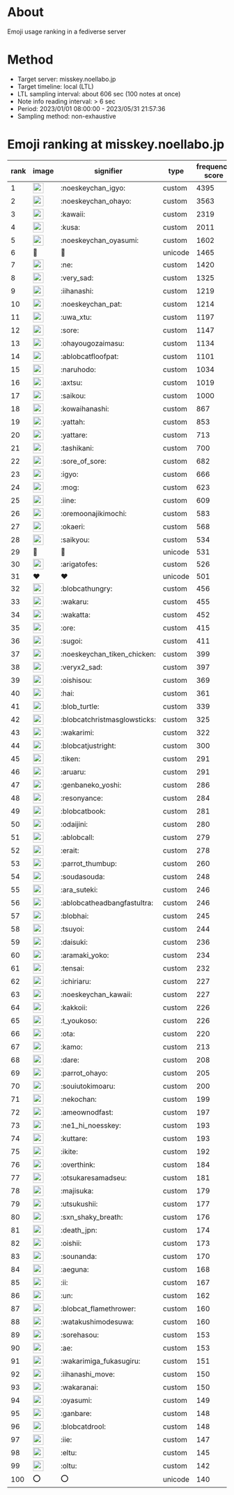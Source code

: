 # About
Emoji usage ranking in a fediverse server

# Method
- Target server: misskey.noellabo.jp
- Target timeline: local (LTL)
- LTL sampling interval: about 606 sec (100 notes at once)
- Note info reading interval: > 6 sec
- Period: 2023/01/01 08:00:00 - 2023/05/31 21:57:36 
- Sampling method: non-exhaustive

# Emoji ranking at misskey.noellabo.jp

|rank|image|signifier|type|frequency score|
|----|----|----|----|----|
|1|<img height="24" src="https://misskey.noellabo.jp/emoji/noeskeychan_igyo.webp">|:noeskeychan_igyo:|custom|4395|
|2|<img height="24" src="https://misskey.noellabo.jp/emoji/noeskeychan_ohayo.webp">|:noeskeychan_ohayo:|custom|3563|
|3|<img height="24" src="https://misskey.noellabo.jp/emoji/kawaii.webp">|:kawaii:|custom|2319|
|4|<img height="24" src="https://misskey.noellabo.jp/emoji/kusa.webp">|:kusa:|custom|2011|
|5|<img height="24" src="https://misskey.noellabo.jp/emoji/noeskeychan_oyasumi.webp">|:noeskeychan_oyasumi:|custom|1602|
|6|🎉|🎉|unicode|1465|
|7|<img height="24" src="https://misskey.noellabo.jp/emoji/ne.webp">|:ne:|custom|1420|
|8|<img height="24" src="https://misskey.noellabo.jp/emoji/very_sad.webp">|:very_sad:|custom|1325|
|9|<img height="24" src="https://misskey.noellabo.jp/emoji/iihanashi.webp">|:iihanashi:|custom|1219|
|10|<img height="24" src="https://misskey.noellabo.jp/emoji/noeskeychan_pat.webp">|:noeskeychan_pat:|custom|1214|
|11|<img height="24" src="https://misskey.noellabo.jp/emoji/uwa_xtu.webp">|:uwa_xtu:|custom|1197|
|12|<img height="24" src="https://misskey.noellabo.jp/emoji/sore.webp">|:sore:|custom|1147|
|13|<img height="24" src="https://misskey.noellabo.jp/emoji/ohayougozaimasu.webp">|:ohayougozaimasu:|custom|1134|
|14|<img height="24" src="https://misskey.noellabo.jp/emoji/ablobcatfloofpat.webp">|:ablobcatfloofpat:|custom|1101|
|15|<img height="24" src="https://misskey.noellabo.jp/emoji/naruhodo.webp">|:naruhodo:|custom|1034|
|16|<img height="24" src="https://misskey.noellabo.jp/emoji/axtsu.webp">|:axtsu:|custom|1019|
|17|<img height="24" src="https://misskey.noellabo.jp/emoji/saikou.webp">|:saikou:|custom|1000|
|18|<img height="24" src="https://misskey.noellabo.jp/emoji/kowaihanashi.webp">|:kowaihanashi:|custom|867|
|19|<img height="24" src="https://misskey.noellabo.jp/emoji/yattah.webp">|:yattah:|custom|853|
|20|<img height="24" src="https://misskey.noellabo.jp/emoji/yattare.webp">|:yattare:|custom|713|
|21|<img height="24" src="https://misskey.noellabo.jp/emoji/tashikani.webp">|:tashikani:|custom|700|
|22|<img height="24" src="https://misskey.noellabo.jp/emoji/sore_of_sore.webp">|:sore_of_sore:|custom|682|
|23|<img height="24" src="https://misskey.noellabo.jp/emoji/igyo.webp">|:igyo:|custom|666|
|24|<img height="24" src="https://misskey.noellabo.jp/emoji/mog.webp">|:mog:|custom|623|
|25|<img height="24" src="https://misskey.noellabo.jp/emoji/iine.webp">|:iine:|custom|609|
|26|<img height="24" src="https://misskey.noellabo.jp/emoji/oremoonajikimochi.webp">|:oremoonajikimochi:|custom|583|
|27|<img height="24" src="https://misskey.noellabo.jp/emoji/okaeri.webp">|:okaeri:|custom|568|
|28|<img height="24" src="https://misskey.noellabo.jp/emoji/saikyou.webp">|:saikyou:|custom|534|
|29|🍗|🍗|unicode|531|
|30|<img height="24" src="https://misskey.noellabo.jp/emoji/arigatofes.webp">|:arigatofes:|custom|526|
|31|❤|❤|unicode|501|
|32|<img height="24" src="https://misskey.noellabo.jp/emoji/blobcathungry.webp">|:blobcathungry:|custom|456|
|33|<img height="24" src="https://misskey.noellabo.jp/emoji/wakaru.webp">|:wakaru:|custom|455|
|34|<img height="24" src="https://misskey.noellabo.jp/emoji/wakatta.webp">|:wakatta:|custom|452|
|35|<img height="24" src="https://misskey.noellabo.jp/emoji/ore.webp">|:ore:|custom|415|
|36|<img height="24" src="https://misskey.noellabo.jp/emoji/sugoi.webp">|:sugoi:|custom|411|
|37|<img height="24" src="https://misskey.noellabo.jp/emoji/noeskeychan_tiken_chicken.webp">|:noeskeychan_tiken_chicken:|custom|399|
|38|<img height="24" src="https://misskey.noellabo.jp/emoji/veryx2_sad.webp">|:veryx2_sad:|custom|397|
|39|<img height="24" src="https://misskey.noellabo.jp/emoji/oishisou.webp">|:oishisou:|custom|369|
|40|<img height="24" src="https://misskey.noellabo.jp/emoji/hai.webp">|:hai:|custom|361|
|41|<img height="24" src="https://misskey.noellabo.jp/emoji/blob_turtle.webp">|:blob_turtle:|custom|339|
|42|<img height="24" src="https://misskey.noellabo.jp/emoji/blobcatchristmasglowsticks.webp">|:blobcatchristmasglowsticks:|custom|325|
|43|<img height="24" src="https://misskey.noellabo.jp/emoji/wakarimi.webp">|:wakarimi:|custom|322|
|44|<img height="24" src="https://misskey.noellabo.jp/emoji/blobcatjustright.webp">|:blobcatjustright:|custom|300|
|45|<img height="24" src="https://misskey.noellabo.jp/emoji/tiken.webp">|:tiken:|custom|291|
|46|<img height="24" src="https://misskey.noellabo.jp/emoji/aruaru.webp">|:aruaru:|custom|291|
|47|<img height="24" src="https://misskey.noellabo.jp/emoji/genbaneko_yoshi.webp">|:genbaneko_yoshi:|custom|286|
|48|<img height="24" src="https://misskey.noellabo.jp/emoji/resonyance.webp">|:resonyance:|custom|284|
|49|<img height="24" src="https://misskey.noellabo.jp/emoji/blobcatbook.webp">|:blobcatbook:|custom|281|
|50|<img height="24" src="https://misskey.noellabo.jp/emoji/odaijini.webp">|:odaijini:|custom|280|
|51|<img height="24" src="https://misskey.noellabo.jp/emoji/ablobcall.webp">|:ablobcall:|custom|279|
|52|<img height="24" src="https://misskey.noellabo.jp/emoji/erait.webp">|:erait:|custom|278|
|53|<img height="24" src="https://misskey.noellabo.jp/emoji/parrot_thumbup.webp">|:parrot_thumbup:|custom|260|
|54|<img height="24" src="https://misskey.noellabo.jp/emoji/soudasouda.webp">|:soudasouda:|custom|248|
|55|<img height="24" src="https://misskey.noellabo.jp/emoji/ara_suteki.webp">|:ara_suteki:|custom|246|
|56|<img height="24" src="https://misskey.noellabo.jp/emoji/ablobcatheadbangfastultra.webp">|:ablobcatheadbangfastultra:|custom|246|
|57|<img height="24" src="https://misskey.noellabo.jp/emoji/blobhai.webp">|:blobhai:|custom|245|
|58|<img height="24" src="https://misskey.noellabo.jp/emoji/tsuyoi.webp">|:tsuyoi:|custom|244|
|59|<img height="24" src="https://misskey.noellabo.jp/emoji/daisuki.webp">|:daisuki:|custom|236|
|60|<img height="24" src="https://misskey.noellabo.jp/emoji/aramaki_yoko.webp">|:aramaki_yoko:|custom|234|
|61|<img height="24" src="https://misskey.noellabo.jp/emoji/tensai.webp">|:tensai:|custom|232|
|62|<img height="24" src="https://misskey.noellabo.jp/emoji/ichiriaru.webp">|:ichiriaru:|custom|227|
|63|<img height="24" src="https://misskey.noellabo.jp/emoji/noeskeychan_kawaii.webp">|:noeskeychan_kawaii:|custom|227|
|64|<img height="24" src="https://misskey.noellabo.jp/emoji/kakkoii.webp">|:kakkoii:|custom|226|
|65|<img height="24" src="https://misskey.noellabo.jp/emoji/t_youkoso.webp">|:t_youkoso:|custom|226|
|66|<img height="24" src="https://misskey.noellabo.jp/emoji/ota.webp">|:ota:|custom|220|
|67|<img height="24" src="https://misskey.noellabo.jp/emoji/kamo.webp">|:kamo:|custom|213|
|68|<img height="24" src="https://misskey.noellabo.jp/emoji/dare.webp">|:dare:|custom|208|
|69|<img height="24" src="https://misskey.noellabo.jp/emoji/parrot_ohayo.webp">|:parrot_ohayo:|custom|205|
|70|<img height="24" src="https://misskey.noellabo.jp/emoji/souiutokimoaru.webp">|:souiutokimoaru:|custom|200|
|71|<img height="24" src="https://misskey.noellabo.jp/emoji/nekochan.webp">|:nekochan:|custom|199|
|72|<img height="24" src="https://misskey.noellabo.jp/emoji/ameownodfast.webp">|:ameownodfast:|custom|197|
|73|<img height="24" src="https://misskey.noellabo.jp/emoji/ne1_hi_noesskey.webp">|:ne1_hi_noesskey:|custom|193|
|74|<img height="24" src="https://misskey.noellabo.jp/emoji/kuttare.webp">|:kuttare:|custom|193|
|75|<img height="24" src="https://misskey.noellabo.jp/emoji/ikite.webp">|:ikite:|custom|192|
|76|<img height="24" src="https://misskey.noellabo.jp/emoji/overthink.webp">|:overthink:|custom|184|
|77|<img height="24" src="https://misskey.noellabo.jp/emoji/otsukaresamadseu.webp">|:otsukaresamadseu:|custom|181|
|78|<img height="24" src="https://misskey.noellabo.jp/emoji/majisuka.webp">|:majisuka:|custom|179|
|79|<img height="24" src="https://misskey.noellabo.jp/emoji/utsukushii.webp">|:utsukushii:|custom|177|
|80|<img height="24" src="https://misskey.noellabo.jp/emoji/sxn_shaky_breath.webp">|:sxn_shaky_breath:|custom|176|
|81|<img height="24" src="https://misskey.noellabo.jp/emoji/death_jpn.webp">|:death_jpn:|custom|174|
|82|<img height="24" src="https://misskey.noellabo.jp/emoji/oishii.webp">|:oishii:|custom|173|
|83|<img height="24" src="https://misskey.noellabo.jp/emoji/sounanda.webp">|:sounanda:|custom|170|
|84|<img height="24" src="https://misskey.noellabo.jp/emoji/aeguna.webp">|:aeguna:|custom|168|
|85|<img height="24" src="https://misskey.noellabo.jp/emoji/ii.webp">|:ii:|custom|167|
|86|<img height="24" src="https://misskey.noellabo.jp/emoji/un.webp">|:un:|custom|162|
|87|<img height="24" src="https://misskey.noellabo.jp/emoji/blobcat_flamethrower.webp">|:blobcat_flamethrower:|custom|160|
|88|<img height="24" src="https://misskey.noellabo.jp/emoji/watakushimodesuwa.webp">|:watakushimodesuwa:|custom|160|
|89|<img height="24" src="https://misskey.noellabo.jp/emoji/sorehasou.webp">|:sorehasou:|custom|153|
|90|<img height="24" src="https://misskey.noellabo.jp/emoji/ae.webp">|:ae:|custom|153|
|91|<img height="24" src="https://misskey.noellabo.jp/emoji/wakarimiga_fukasugiru.webp">|:wakarimiga_fukasugiru:|custom|151|
|92|<img height="24" src="https://misskey.noellabo.jp/emoji/iihanashi_move.webp">|:iihanashi_move:|custom|150|
|93|<img height="24" src="https://misskey.noellabo.jp/emoji/wakaranai.webp">|:wakaranai:|custom|150|
|94|<img height="24" src="https://misskey.noellabo.jp/emoji/oyasumi.webp">|:oyasumi:|custom|149|
|95|<img height="24" src="https://misskey.noellabo.jp/emoji/ganbare.webp">|:ganbare:|custom|148|
|96|<img height="24" src="https://misskey.noellabo.jp/emoji/blobcatdrool.webp">|:blobcatdrool:|custom|148|
|97|<img height="24" src="https://misskey.noellabo.jp/emoji/iie.webp">|:iie:|custom|147|
|98|<img height="24" src="https://misskey.noellabo.jp/emoji/eltu.webp">|:eltu:|custom|145|
|99|<img height="24" src="https://misskey.noellabo.jp/emoji/oltu.webp">|:oltu:|custom|142|
|100|⭕|⭕|unicode|140|
